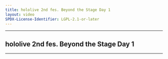 ```yaml
---
title: hololive 2nd fes. Beyond the Stage Day 1
layout: video
SPDX-License-Identifier: LGPL-2.1-or-later
---
```


---

## hololive 2nd fes. Beyond the Stage Day 1

<div class="container">
  <video-js id="my-video" class="vjs-fluid vjs-layout-medium" controls preload="auto" poster="https://xx58j-my.sharepoint.com/:i:/g/personal/akunanime_xx58j_onmicrosoft_com/EdiCLBEc-hlMrAf_BAKkC_0BHEwU9zIZehNTOIa664_RfQ?download=1">
    <source src="https://xx58j-my.sharepoint.com/:v:/g/personal/peekaboo_xx58j_onmicrosoft_com/EXbcaId-tglDvwIzTUgcNWgBf-cY6dbO4ilp8Et47PgxdQ?download=1" type="video/mp4"/>
  </video-js>
</div>

---